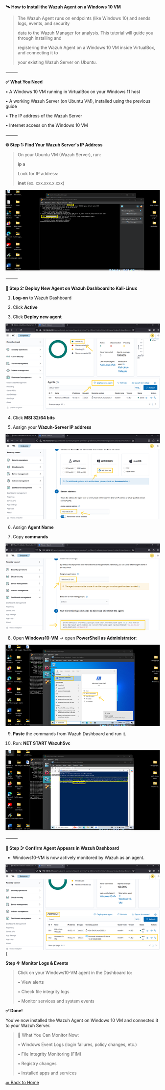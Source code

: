 ﻿**🛰️ How to Install the Wazuh Agent on a Windows 10 VM**

> The Wazuh Agent runs on endpoints (like Windows 10) and sends logs,
> events, and security
>
> data to the Wazuh Manager for analysis. This tutorial will guide you
> through installing and
>
> registering the Wazuh Agent on a Windows 10 VM inside VirtualBox, and
> connecting it to
>
> your existing Wazuh Server on Ubuntu.

⸻

**✅ What You Need**

• A Windows 10 VM running in VirtualBox on your Windows 11 host

• A working Wazuh Server (on Ubuntu VM), installed using the previous
guide

• The IP address of the Wazuh Server

• Internet access on the Windows 10 VM

⸻

**🌐 Step 1: Find Your Wazuh Server's IP Address**

> On your Ubuntu VM (Wazuh Server), run:
>
> **ip a**
>
> Look for IP address:
>
> **inet** (ex. xxx.xxx.x.xxx)

![](../images/7win-agent2-images/1.png) 

⸻

**🧰 Step 2: Deploy New Agent on Wazuh Dashboard to Kali-Linux**

1.  **Log-on** to Wazuh Dashboard

2.  Click **Active**

3.  Click **Deploy new agent**

![](../images/7win-agent2-images/2.png) 

4.  Click **MSI 32/64 bits**

5.  Assign your **Wazuh-Server IP address**

![](../images/7win-agent2-images/3.png) 

6.  Assign **Agent Name**

7.  Copy **commands**

![](../images/7win-agent2-images/4.png) 

8.  Open **Windows10-VM** -\> open **PowerShell as Administrator**:

![](../images/7win-agent2-images/5.png) 

9.  **Paste** the commands from Wazuh Dashboard and run it.

10.  Run: **NET START WazuhSvc**

![](../images/7win-agent2-images/6.png) 

⸻

**🔄 Step 3: Confirm Agent Appears in Wazuh Dashboard**

- Windows10-VM is now actively monitored by Wazuh as an agent.

![](../images/7win-agent2-images/7.png){ 

**Step 4: Monitor Logs & Events**

> Click on your Windows10-VM agent in the Dashboard to:
>
> • View alerts
>
> • Check file integrity logs
>
> • Monitor services and system events

**✅ Done!**

You've now installed the Wazuh Agent on Windows 10 VM and connected it
to your Wazuh Server.

> 🔎 What You Can Monitor Now:
>
> • Windows Event Logs (login failures, policy changes, etc.)
>
> • File Integrity Monitoring (FIM)
>
> • Registry changes
>
> • Installed apps and services

[🔙 Back to Home](../index.md)
